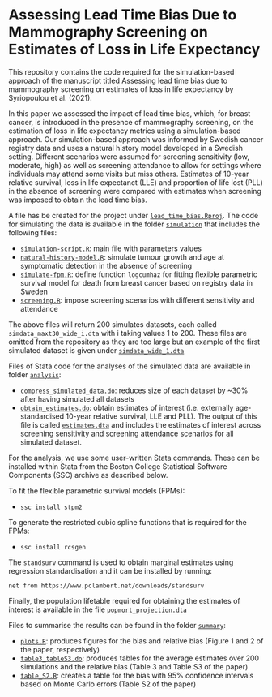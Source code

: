 # Assessing Lead Time Bias Due to Mammography Screening on Estimates of Loss in Life Expectancy

This repository contains the code required for the simulation-based approach of the manuscript titled Assessing lead time bias due to mammography screening on estimates of loss in life expectancy by Syriopoulou et al. (2021).

In this paper we assessed the impact of lead time bias, which, for breast cancer, is introduced in the presence of mammography screening, on the estimation of loss in life expectancy metrics using a simulation-based approach.
Our simulation-based approach was informed by Swedish cancer registry data and uses a natural history model developed in a Swedish setting.
Different scenarios were assumed for screening sensitivity (low, moderate, high) as well as screening attendance to allow for settings where individuals may attend some visits but miss others.
Estimates of 10-year relative survival, loss in life expectanct (LLE) and proportion of life lost (PLL) in the absence of screening were compared with estimates when screening was imposed to obtain the lead time bias. 

A file has be created for the project under [`lead_time_bias.Rproj`](https://github.com/syriop-elisa/lead_time_bias/blob/main/-ead_time_bias.Rproj).
The code for simulating the data is available in the folder [`simulation`](https://github.com/syriop-elisa/lead_time_bias/tree/main/simulation) that includes the following files:

* [`simulation-script.R`](https://github.com/syriop-elisa/lead_time_bias/blob/main/simulation/simulation-script.R): main file with parameters values
* [`natural-history-model.R`](https://github.com/syriop-elisa/lead_time_bias/blob/main/simulation/natural-history-model.R): simulate tumour growth and age at symptomatic detection in the absence of screening
* [`simulate-fpm.R`](https://github.com/syriop-elisa/lead_time_bias/blob/main/simulation/simulate-fpm.R): define function `logcumhaz` for fitting flexible parametric survival model for death from breast cancer based on registry data in Sweden         
* [`screening.R`](https://github.com/syriop-elisa/lead_time_bias/blob/main/simulation/screening.R): impose screening scenarios with different sensitivity and attendance

The above files will return 200 simulates datasets, each called `simdata_maxt30_wide_i.dta` with i taking values 1 to 200. 
These files are omitted from the repository as they are too large but an example of the first simulated dataset is given under [`simdata_wide_1.dta`](https://github.com/syriop-elisa/lead_time_bias/blob/main/dta/simdata_wide_1.dta)

Files of Stata code for the analyses of the simulated data are available in folder [`analysis`](https://github.com/syriop-elisa/lead_time_bias/blob/main/analysis):
* [`compress_simulated_data.do`](https://github.com/syriop-elisa/lead_time_bias/blob/main/analysis/compress_simulated_data.do): reduces size of each dataset by ~30% after having simulated all datasets
* [`obtain_estimates.do`](https://github.com/syriop-elisa/lead_time_bias/blob/main/analysis/obtain_estimates.do): obtain estimates of interest (i.e. externally age-standardised 10-year relative survival, LLE and PLL).
The output of this file is called [`estimates.dta`](https://github.com/syriop-elisa/lead_time_bias/blob/main/dta/estimates.dta) and includes the estimates of interest across screening sensitivity and screening attendance scenarios for all simulated dataset. 

For the analysis, we use some user-written Stata commands.
These can be installed within Stata from the Boston College Statistical Software Components (SSC) archive as described below. 

To fit the flexible parametric survival models (FPMs):  
* `ssc install stpm2`

To generate the restricted cubic spline functions that is required for the FPMs:
* `ssc install rcsgen`

The `standsurv` command is used to obtain marginal estimates using regression standardisation and it can be installed by running:

`net from https://www.pclambert.net/downloads/standsurv`

Finally, the population lifetable required for obtaining the estimates of interest is available in the file [`popmort_projection.dta`](https://github.com/syriop-elisa/lead_time_bias/blob/main/dta/popmort_projection.dta)


Files to summarise the results can be found in the folder [`summary`](https://github.com/syriop-elisa/lead_time_bias/blob/main/summary):
* [`plots.R`](https://github.com/syriop-elisa/lead_time_bias/blob/main/summary/plots.R): produces figures for the bias and relative bias (Figure 1 and 2 of the paper, respectively)
* [`table3_tableS3.do`](https://github.com/syriop-elisa/lead_time_bias/blob/main/summary/table3_tableS3.do): produces tables for the average estimates over 200 simulations and the relative bias (Table 3 and Table S3 of the paper)
* [`table_S2.R`](https://github.com/syriop-elisa/lead_time_bias/blob/main/summary/table_S2.R): creates a table for the bias with 95\% confidence intervals based on Monte Carlo errors (Table S2 of the paper)